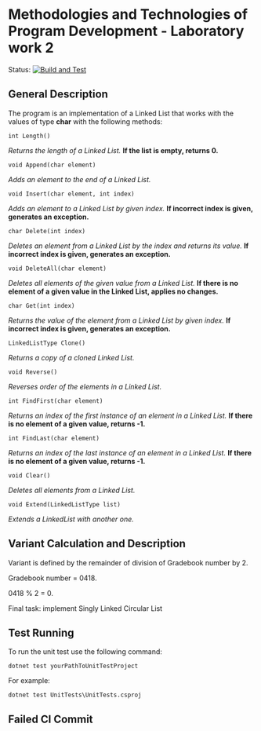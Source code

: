 # Methodologies and Technologies of Program Development - Laboratory work 2

Status: [![Build and Test](https://github.com/IvanOmelchenkoIP/MTD-Lab2/actions/workflows/tests.yml/badge.svg)](https://github.com/IvanOmelchenkoIP/MTD-Lab2/actions/workflows/tests.yml)

## General Description

The program is an implementation of a Linked List that works with the values of type **char** with the following methods:

    int Length()

*Returns the length of a Linked List.* **If the list is empty, returns 0.**

    void Append(char element)

*Adds an element to the end of a Linked List.*

    void Insert(char element, int index)

*Adds an element to a Linked List by given index.* **If incorrect index is given, generates an exception.**

    char Delete(int index)

*Deletes an element from a Linked List by the index and returns its value.* **If incorrect index is given, generates an exception.**

    void DeleteAll(char element)

*Deletes all elements of the given value from a Linked List.* **If there is no element of a given value in the Linked List, applies no changes.**

    char Get(int index)

*Returns the value of the element from a Linked List by given index.* **If incorrect index is given, generates an exception.**

    LinkedListType Clone()

*Returns a copy of a cloned Linked List.*

    void Reverse()

*Reverses order of the elements in a Linked List.*

    int FindFirst(char element)

*Returns an index of the first instance of an element in a Linked List.* **If there is no element of a given value, returns -1.**

    int FindLast(char element)

*Returns an index of the last instance of an element in a Linked List.* **If there is no element of a given value, returns -1.**

    void Clear()

*Deletes all elements from a Linked List.*

    void Extend(LinkedListType list)

*Extends a LinkedList with another one.*

## Variant Calculation and Description

Variant is defined by the remainder of division of Gradebook number by 2.

Gradebook number = 0418.

0418 % 2 = 0.

Final task: implement Singly Linked Circular List

## Test Running

To run the unit test use the following command:

    dotnet test yourPathToUnitTestProject

For example:

    dotnet test UnitTests\UnitTests.csproj

## Failed CI Commit

